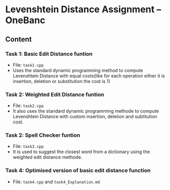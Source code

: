 # Levenshtein Distance Assignment – OneBanc

## Content

### Task 1: Basic Edit Distance funtion
- File: `task1.cpp`
- Uses the standard dynamic programming method to compute Levenshtein Distance with equal costs(like for each operation either it is insertion, deletion or substitution the cost is 1)

### Task 2: Weighted Edit Distance funtion
- File: `task2.cpp`
- It also uses the standard dynamic programming methode to compute Levenshtein Distance with custom insertion, deletion and subtitution cost.

### Task 2: Spell Checker funtion
- File: `task3.cpp`
- It is used to suggest the closest word from a dictionary using the weighted edit distance methode.

### Task 4: Optimised version of basic edit distance function
- File: `task4.cpp` and `task4_Explanation.md`

